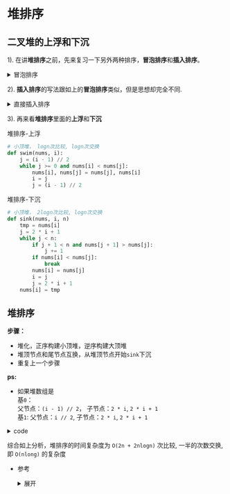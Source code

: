 # 堆排序

## 二叉堆的**上浮**和**下沉**

1). 在讲**堆排序**之前，先来复习一下另外两种排序，**冒泡排序**和**插入排序**。

<details>
    <summary>冒泡排序</summary>
    
```python
def bubbleSort(nums):
    for i in range(len(nums) - 1, -1, -1):
        for j in range(i):
            if nums[j] > nums[j + 1]:
                nums[j], nums[j + 1] = nums[j + 1], nums[j]
```
</details>
 
2). **插入排序**的写法跟如上的**冒泡排序**类似，但是思想却完全不同.

<details>
    <summary>直接插入排序</summary>
    
参考： [白话经典算法系列之二 直接插入排序的三种实现](https://blog.csdn.net/MoreWindows/article/details/6665714#commentBox)    
```python
 def insertSort(nums):
    for i in range(1, len(nums)):
        for j in range(i - 1, -1, -1):
            if nums[j] > nums[j + 1]:
                nums[j], nums[j + 1] = nums[j + 1], nums[j]
            else:
                break
```
</details>

3). 再来看**堆排序**里面的**上浮**和**下沉**
    
堆排序-上浮    
```python
# 小顶堆， logn次比较, logn次交换
def swim(nums, i):
    j = (i - 1) // 2
    while j >= 0 and nums[i] < nums[j]:
        nums[i], nums[j] = nums[j], nums[i]
        i = j
        j = (i - 1) // 2      
```

堆排序-下沉
    
```python
# 小顶堆， 2logn次比较, logn次交换
def sink(nums, i, n)
    tmp = nums[i]
    j = 2 * i + 1
    while j < n:
        if j + 1 < n and nums[j + 1] > nums[j]:
            j += 1
        if nums[i] < nums[j]:
            break
        nums[i] = nums[j]
        i = j
        j = 2 * i + 1
    nums[i] = tmp        
```

## 堆排序

**步骤：**
- 堆化，正序构建小顶堆，逆序构建大顶堆
- 堆顶节点和尾节点互换，从堆顶节点开始`sink`下沉
- 重复上一个步骤

**ps:**
- 如果堆数组是            
基`0`：          
父节点：`(i - 1) // 2`， 子节点：`2 * i`, `2 * i + 1`                    
基`1`: 父节点：`i // 2`, 子节点：`2 * i`, `2 * i + 1`        

<details>
    <summary>code</summary>
    
```python
class Solution:
    	
    def __init__(self):
        pass

    # 正序排序
    def sort(self, nums):
        n = len(nums)
        # a)堆化, 从 n/2 -1 处开始, 一共有 O(2n)次比较, O(n)次交换
        # 大顶堆， 每个节点最多被比较2次（自己-子节点， 自己-父节点），最多交换1次
        for i in range(n // 2 - 1, -1, -1):
            self._sink(nums, i, n)
        
        # b)首尾交换,而后从 0 处开始下沉, 一共 O(2nlogn) 次比较, O(nlogn)次交换
        for j in range(n - 1, 0, -1):
            nums[0], nums[j] = nums[j], nums[0]
            self._sink(nums, 0, j)

    # 构建大顶堆，单次下沉- O(2logn) 次比较, O(logn) 次交换
    def _sink(self, nums, i, n):
        j = 2 * i + 1
        tmp = nums[i]
        while j < n:
            if j + 1 < n and nums[j] < nums[j + 1]:
                j += 1
            if nums[i] > nums[j]:
                break
            nums[i] = nums[j]
            i = j
            j = 2 * i + 1
        nums[i] = tmp      
```

</details>


综合如上分析，堆排序的时间复杂度为 `O(2n + 2nlogn)` 次比较, 一半的次数交换, 即 `O(nlong)` 的复杂度



- 参考

    <details>
        <summary>展开</summary>

    1) 红宝书-算法(第四版)

    2) [图解排序算法(三)之堆排序](https://www.cnblogs.com/chengxiao/p/6129630.html)

    3) [白话经典算法系列之七 堆与堆排序](https://blog.csdn.net/MoreWindows/article/details/6709644)

    </details>
